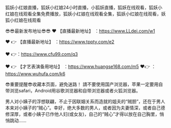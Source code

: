 狐妖小红娘直播，狐妖小红娘24小时直播，小狐妖直播，狐妖在线观看，狐妖小红娘在线观看全集免费播放，狐妖小红娘在线观看全集，狐妖小红娘在线观看，妖狐小红娘在线观看

😎😎最新发布地址😎😎
❤️  【直播最新地址】 ：https://www.LLdei.com/w1

❤️ 👉 【直播最新地址】 ：https://www.tppty.com/e2

❤ 👉：https://www.cfu99.com/q3

❤️ 👉 【才艺表演备用地址】 ：https://www.huangse168.com/m5
❤👉  ：https://www.wuhufa.com/k6

😎重要提醒😎收藏本页面，避免迷路！
請不要使用国产浏览器，苹果一定要用自带浏览safari，Android用谷歌浏览器和自带浏览器或者火狐浏览器。

男人对小姨子的浮想联翩，不止于因联姻关系而造就的姐夫的“贼胆”，还在于男人本来对小姨子的“贼心”。幸好，绝大多数的男人，或者因为夫妻情深，或者自己德修深厚，或者小姨子已作他人妇(或女友)，自己的“贼心”才得以放在自己胸里，悄悄跳动……
